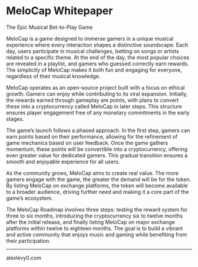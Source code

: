 # MeloCap Whitepaper

The Epic Musical Bet-to-Play Game

MeloCap is a game designed to immerse gamers in a unique musical experience where every interaction shapes a distinctive soundscape. Each day, users participate in musical challenges, betting on songs or artists related to a specific theme. At the end of the day, the most popular choices are revealed in a playlist, and gamers who guessed correctly earn rewards. The simplicity of MeloCap makes it both fun and engaging for everyone, regardless of their musical knowledge.

MeloCap operates as an open-source project built with a focus on ethical growth. Gamers can enjoy while contributing to its viral expansion. Initially, the rewards earned through gameplay are points, with plans to convert these into a cryptocurrency called MeloCap in later steps. This structure ensures player engagement free of any monetary commitments in the early stages.

The game’s launch follows a phased approach. In the first step, gamers can earn points based on their performance, allowing for the refinement of game mechanics based on user feedback. Once the game gathers momentum, these points will be convertible into a cryptocurrency, offering even greater value for dedicated gamers. This gradual transition ensures a smooth and enjoyable experience for all users.

As the community grows, MeloCap aims to create real value. The more gamers engage with the game, the greater the demand will be for the token. By listing MeloCap on exchange platforms, the token will become available to a broader audience, driving further need and making it a core part of the game’s ecosystem.

The MeloCap Roadmap involves three steps: testing the reward system for three to six months, introducing the cryptocurrency six to twelve months after the initial release, and finally listing MeloCap on major exchange platforms within twelve to eighteen months. The goal is to build a vibrant and active community that enjoys music and gaming while benefiting from their participation.

---

alexlevy0.com
